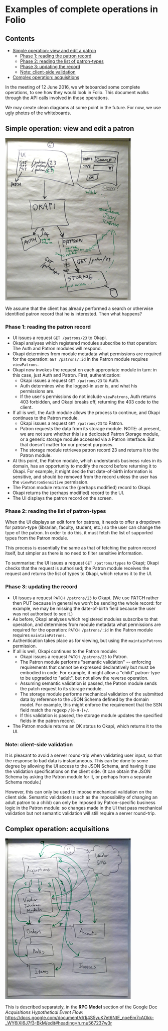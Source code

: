 # Examples of complete operations in Folio

## Contents

* [Simple operation: view and edit a patron](#simple-operation-view-and-edit-a-patron)
    * [Phase 1: reading the patron record](#phase-1-reading-the-patron-record)
    * [Phase 2: reading the list of patron-types](#phase-2-reading-the-list-of-patron-types)
    * [Phase 3: updating the record](#phase-3-updating-the-record)
    * [Note: client-side validation](#note-client-side-validation)
* [Complex operation: acquisitions](#complex-operation-acquisitions)


In the meeting of 12 June 2016, we whiteboarded some complete
operations, to see how they would look in Folio. This document walks
through the API calls involved in those operations.

We may create clean diagrams at some point in the future. For now, we
use ugly photos of the whiteboards.

## Simple operation: view and edit a patron

<img src="example-operation-whiteboard.jpeg"
width="400" height="516"
alt="photo of the completed view-and-edit-patron whiteboard"/>

We assume that the client has already performed a search or otherwise
identified patron record that he is interested. Then what happens?

### Phase 1: reading the patron record

* UI issues a request `GET /patrons/23` to Okapi.
* Okapi analyses which registered modules subscribe to that operation:
  The Auth and Patron modules will respond.
* Okapi determines from module metadata what permissions are required
  for the operation: `GET /patrons/:id` in the Patron module requires
  `viewPatrons`.
* Okapi now invokes the request on each appropriate module in turn: in
  this case, just Auth and Patron. First, authentication:
    * Okapi issues a request `GET /patrons/23` to Auth.
    * Auth determines who the logged-in user is, and what his
      permissions are.
    * If the user's permissions do not include `viewPatrons`, Auth
      returns 403 forbidden, and Okapi breaks off, returning the 403
      code to the client.
* If all is well, the Auth module allows the process to continue, and
  Okapi continues to the Patron module.
    * Okapi issues a request `GET /patrons/23` to Patron.
    * Patron requests the data from its storage module. NOTE: at
      present, we are not sure whether this is a dedicated Patron
      Storage module, or a generic storage module accessed via a
      Patron interface. But that doesn't matter for our present
      purposes.
    * The storage module retrieves patron record 23 and returns it to
      the Patron module.
* At this point, the Patron module, which understands business rules
  in its domain, has an opportunity to modify the record before
  returning it to Okapi. For example, it might decide that
  date-of-birth information is sensitive, and should be removed from
  the record unless the user has the `viewPatronSensitive` permission.
* The Patron module returns the (perhaps modified) record to Okapi.
* Okapi returns the (perhaps modified) record to the UI.
* The UI displays the patron record on the screen.

### Phase 2: reading the list of patron-types

When the UI displays an edit form for patrons, it needs to offer a
dropdown for patron-type (librarian, faculty, student, etc.) so the
user can change the type of the patron. In order to do this, it must
fetch the list of supported types from the Patron module.

This process is essentially the same as that of fetching the patron
record itself, but simpler as there is no need to filter sensitive
information.

To summarise: the UI issues a request `GET /patrons/types` to Okapi;
Okapi checks that the request is authorised; the Patron module
receives the request and returns the list of types to Okapi, which
returns it to the UI.

### Phase 3: updating the record

* UI issues a request `PATCH /patrons/23` to Okapi. (We use PATCH
  rather then PUT because in general we won't be sending the whole
  record: for example, we may be missing the date-of-birth field
  because the user was not authorised to see it.)
* As before, Okapi analyses which registered modules subscribe to that
  operation, and determines from module metadata what permissions are
  required for the operation: `PATCH /patrons/:id` in the Patron
  module requires `maintainPatrons`.
* Authentication takes place as for viewing, but using the
  `maintainPatrons` permission.
* If all is well, Okapi continues to the Patron module:
    * Okapi issues a request `PATCH /patrons/23` to Patron.
    * The Patron module performs "semantic validation" -- enforcing
      requirements that cannot be expressed declaratively but must be
      embodied in code. For example, it might allow a "child"
      patron-type to be upgraded to "adult", but not allow the
      reverse operation.
    * Assuming semantic validation is passed, the Patron module sends
      the patch request to its storage module.
    * The storage module performs mechanical validation of the
      submitted data by reference to the JSON Schema defined by the
      domain model. For example, this might enforce the requirement
      that the SSN field match the regexp `/[0-9-]+/`.
    * If this validation is passed, the storage module updates the
      specified fields in the patron record.
* The Patron module returns an OK status to Okapi, which returns it to
      the UI.

### Note: client-side validation

It is pleasant to avoid a server round-trip when validating user
input, so that the response to bad data is instantaneous. This can be
done to some degree by allowing the UI access to the JSON Schema, and
having it use the validation specifications on the client side. (It
can obtain the JSON Schema by asking the Patron module for it, or
perhaps from a separate Schema module.)

However, this can only be used to impose mechanical validation on the
client side. Semantic validations (such as the impossibility of
changing an adult patron to a child) can only be imposed by
Patron-specific business logic in the Patron module: so changes made
in the UI that pass mechanical validation but not semantic validation
will still require a server round-trip.


## Complex operation: acquisitions

<img src="example-operation-whiteboard2.jpeg"
width="400" height="510"
alt="photo of the completed acquisitions whiteboard"/>

This is described separately, in the **RPC Model** section of the
Google Doc _Acquisitions Hypothetical Event Flow_: https://docs.google.com/document/d/1j4S5yuK7et6NtE_noeEm7cAOkk-_WY6iXI6J7f3-BkM/edit#heading=h.rnu567237w3r


&nbsp;

&nbsp;

